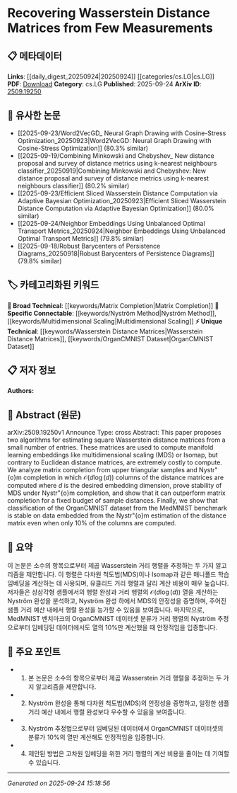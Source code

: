 <!-- KEYWORD_LINKING_METADATA:
{
  "processed_timestamp": "2025-09-24T15:18:56.706419",
  "vocabulary_version": "1.0",
  "selected_keywords": [
    "Wasserstein Distance Matrices",
    "Matrix Completion",
    "Nyström Method",
    "Multidimensional Scaling",
    "OrganCMNIST Dataset"
  ],
  "rejected_keywords": [],
  "similarity_scores": {
    "Wasserstein Distance Matrices": 0.78,
    "Matrix Completion": 0.65,
    "Nyström Method": 0.77,
    "Multidimensional Scaling": 0.74,
    "OrganCMNIST Dataset": 0.72
  },
  "extraction_method": "AI_prompt_based",
  "budget_applied": true,
  "candidates_json": {
    "candidates": [
      {
        "surface": "Wasserstein distance matrices",
        "canonical": "Wasserstein Distance Matrices",
        "aliases": [
          "Wasserstein matrices",
          "Wasserstein distance"
        ],
        "category": "unique_technical",
        "rationale": "Central to the paper's contribution, offering a unique perspective on distance computation in manifold learning.",
        "novelty_score": 0.75,
        "connectivity_score": 0.65,
        "specificity_score": 0.85,
        "link_intent_score": 0.78
      },
      {
        "surface": "matrix completion",
        "canonical": "Matrix Completion",
        "aliases": [
          "matrix recovery",
          "matrix estimation"
        ],
        "category": "broad_technical",
        "rationale": "A fundamental technique discussed in the paper, relevant to data recovery and estimation.",
        "novelty_score": 0.45,
        "connectivity_score": 0.72,
        "specificity_score": 0.68,
        "link_intent_score": 0.65
      },
      {
        "surface": "Nyström completion",
        "canonical": "Nyström Method",
        "aliases": [
          "Nyström approximation",
          "Nyström technique"
        ],
        "category": "specific_connectable",
        "rationale": "A specific method analyzed in the paper, offering insights into efficient computation.",
        "novelty_score": 0.68,
        "connectivity_score": 0.7,
        "specificity_score": 0.8,
        "link_intent_score": 0.77
      },
      {
        "surface": "multidimensional scaling",
        "canonical": "Multidimensional Scaling",
        "aliases": [
          "MDS"
        ],
        "category": "specific_connectable",
        "rationale": "A key application area for the proposed algorithms, relevant for manifold learning.",
        "novelty_score": 0.55,
        "connectivity_score": 0.78,
        "specificity_score": 0.72,
        "link_intent_score": 0.74
      },
      {
        "surface": "OrganCMNIST dataset",
        "canonical": "OrganCMNIST Dataset",
        "aliases": [
          "Organ CMNIST",
          "CMNIST"
        ],
        "category": "unique_technical",
        "rationale": "A specific dataset used in the paper, important for understanding the application context.",
        "novelty_score": 0.7,
        "connectivity_score": 0.6,
        "specificity_score": 0.88,
        "link_intent_score": 0.72
      }
    ],
    "ban_list_suggestions": [
      "method",
      "experiment",
      "performance"
    ]
  },
  "decisions": [
    {
      "candidate_surface": "Wasserstein distance matrices",
      "resolved_canonical": "Wasserstein Distance Matrices",
      "decision": "linked",
      "scores": {
        "novelty": 0.75,
        "connectivity": 0.65,
        "specificity": 0.85,
        "link_intent": 0.78
      }
    },
    {
      "candidate_surface": "matrix completion",
      "resolved_canonical": "Matrix Completion",
      "decision": "linked",
      "scores": {
        "novelty": 0.45,
        "connectivity": 0.72,
        "specificity": 0.68,
        "link_intent": 0.65
      }
    },
    {
      "candidate_surface": "Nyström completion",
      "resolved_canonical": "Nyström Method",
      "decision": "linked",
      "scores": {
        "novelty": 0.68,
        "connectivity": 0.7,
        "specificity": 0.8,
        "link_intent": 0.77
      }
    },
    {
      "candidate_surface": "multidimensional scaling",
      "resolved_canonical": "Multidimensional Scaling",
      "decision": "linked",
      "scores": {
        "novelty": 0.55,
        "connectivity": 0.78,
        "specificity": 0.72,
        "link_intent": 0.74
      }
    },
    {
      "candidate_surface": "OrganCMNIST dataset",
      "resolved_canonical": "OrganCMNIST Dataset",
      "decision": "linked",
      "scores": {
        "novelty": 0.7,
        "connectivity": 0.6,
        "specificity": 0.88,
        "link_intent": 0.72
      }
    }
  ]
}
-->

# Recovering Wasserstein Distance Matrices from Few Measurements

## 📋 메타데이터

**Links**: [[daily_digest_20250924|20250924]] [[categories/cs.LG|cs.LG]]
**PDF**: [Download](https://arxiv.org/pdf/2509.19250.pdf)
**Category**: cs.LG
**Published**: 2025-09-24
**ArXiv ID**: [2509.19250](https://arxiv.org/abs/2509.19250)

## 🔗 유사한 논문
- [[2025-09-23/Word2VecGD_ Neural Graph Drawing with Cosine-Stress Optimization_20250923|Word2VecGD: Neural Graph Drawing with Cosine-Stress Optimization]] (80.3% similar)
- [[2025-09-19/Combining Minkowski and Chebyshev_ New distance proposal and survey of distance metrics using k-nearest neighbours classifier_20250919|Combining Minkowski and Chebyshev: New distance proposal and survey of distance metrics using k-nearest neighbours classifier]] (80.2% similar)
- [[2025-09-23/Efficient Sliced Wasserstein Distance Computation via Adaptive Bayesian Optimization_20250923|Efficient Sliced Wasserstein Distance Computation via Adaptive Bayesian Optimization]] (80.0% similar)
- [[2025-09-24/Neighbor Embeddings Using Unbalanced Optimal Transport Metrics_20250924|Neighbor Embeddings Using Unbalanced Optimal Transport Metrics]] (79.8% similar)
- [[2025-09-18/Robust Barycenters of Persistence Diagrams_20250918|Robust Barycenters of Persistence Diagrams]] (79.8% similar)

## 🏷️ 카테고리화된 키워드
**🧠 Broad Technical**: [[keywords/Matrix Completion|Matrix Completion]]
**🔗 Specific Connectable**: [[keywords/Nyström Method|Nyström Method]], [[keywords/Multidimensional Scaling|Multidimensional Scaling]]
**⚡ Unique Technical**: [[keywords/Wasserstein Distance Matrices|Wasserstein Distance Matrices]], [[keywords/OrganCMNIST Dataset|OrganCMNIST Dataset]]

## 📋 저자 정보

**Authors:** 

## 📄 Abstract (원문)

arXiv:2509.19250v1 Announce Type: cross 
Abstract: This paper proposes two algorithms for estimating square Wasserstein distance matrices from a small number of entries. These matrices are used to compute manifold learning embeddings like multidimensional scaling (MDS) or Isomap, but contrary to Euclidean distance matrices, are extremely costly to compute. We analyze matrix completion from upper triangular samples and Nystr\"{o}m completion in which $\mathcal{O}(d\log(d))$ columns of the distance matrices are computed where $d$ is the desired embedding dimension, prove stability of MDS under Nystr\"{o}m completion, and show that it can outperform matrix completion for a fixed budget of sample distances. Finally, we show that classification of the OrganCMNIST dataset from the MedMNIST benchmark is stable on data embedded from the Nystr\"{o}m estimation of the distance matrix even when only 10\% of the columns are computed.

## 📝 요약

이 논문은 소수의 항목으로부터 제곱 Wasserstein 거리 행렬을 추정하는 두 가지 알고리즘을 제안합니다. 이 행렬은 다차원 척도법(MDS)이나 Isomap과 같은 매니폴드 학습 임베딩을 계산하는 데 사용되며, 유클리드 거리 행렬과 달리 계산 비용이 매우 높습니다. 저자들은 상삼각형 샘플에서의 행렬 완성과 거리 행렬의 $\mathcal{O}(d\log(d))$ 열을 계산하는 Nyström 완성을 분석하고, Nyström 완성 하에서 MDS의 안정성을 증명하며, 주어진 샘플 거리 예산 내에서 행렬 완성을 능가할 수 있음을 보여줍니다. 마지막으로, MedMNIST 벤치마크의 OrganCMNIST 데이터셋 분류가 거리 행렬의 Nyström 추정으로부터 임베딩된 데이터에서도 열의 10%만 계산했을 때 안정적임을 입증합니다.

## 🎯 주요 포인트

- 1. 본 논문은 소수의 항목으로부터 제곱 Wasserstein 거리 행렬을 추정하는 두 가지 알고리즘을 제안합니다.
- 2. Nyström 완성을 통해 다차원 척도법(MDS)의 안정성을 증명하고, 일정한 샘플 거리 예산 내에서 행렬 완성보다 우수할 수 있음을 보여줍니다.
- 3. Nyström 추정법으로부터 임베딩된 데이터에서 OrganCMNIST 데이터셋의 분류가 10%의 열만 계산해도 안정적임을 입증합니다.
- 4. 제안된 방법은 고차원 임베딩을 위한 거리 행렬의 계산 비용을 줄이는 데 기여할 수 있습니다.


---

*Generated on 2025-09-24 15:18:56*